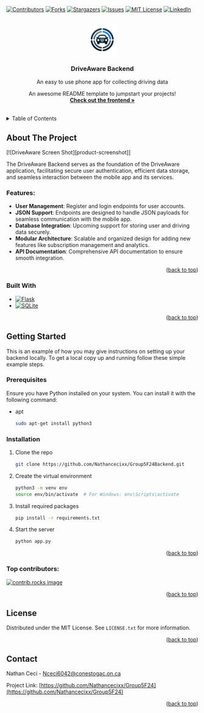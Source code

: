 <a id="readme-top"></a>



<!-- PROJECT SHIELDS -->
[![Contributors][contributors-shield]][contributors-url]
[![Forks][forks-shield]][forks-url]
[![Stargazers][stars-shield]][stars-url]
[![Issues][issues-shield]][issues-url]
[![MIT License][license-shield]][license-url]
[![LinkedIn][linkedin-shield]][linkedin-url]



<!-- PROJECT LOGO -->
<br />
<div align="center">
  <a href="https://github.com/Nathancecixx/Group5F24Backend">
    <img src="DriveAware_Logo.png" alt="Logo" width="80" height="80">
  </a>

  <h3 align="center">DriveAware Backend</h3>

  <p align="center">
    An easy to use phone app for collecting driving data
  </p>

<p align="center">
    An awesome README template to jumpstart your projects!
    <br />
    <a href="https://github.com/Nathancecixx/Group5F24"><strong>Check out the frontend »</strong></a>
    <br />
    <br />
  </p>
</div>



<!-- TABLE OF CONTENTS -->
<details>
  <summary>Table of Contents</summary>
  <ol>
    <li>
      <a href="#about-the-project">About The Project</a>
      <ul>
        <li><a href="#built-with">Built With</a></li>
      </ul>
    </li>
    <li>
      <a href="#getting-started">Getting Started</a>
      <ul>
        <li><a href="#prerequisites">Prerequisites</a></li>
        <li><a href="#installation">Installation</a></li>
      </ul>
    </li>
    <li><a href="#usage">Usage</a></li>
    <li><a href="#license">License</a></li>
    <li><a href="#contact">Contact</a></li>
  </ol>
</details>



<!-- ABOUT THE PROJECT -->
## About The Project

[![DriveAware Screen Shot][product-screenshot]]

The DriveAware Backend serves as the foundation of the DriveAware application, facilitating secure user authentication, efficient data storage, and seamless interaction between the mobile app and its services.

### Features:
- **User Management**: Register and login endpoints for user accounts.
- **JSON Support**: Endpoints are designed to handle JSON payloads for seamless communication with the mobile app.
- **Database Integration**: Upcoming support for storing user and driving data securely.
- **Modular Architecture**: Scalable and organized design for adding new features like subscription management and analytics.
- **API Documentation**: Comprehensive API documentation to ensure smooth integration.

<p align="right">(<a href="#readme-top">back to top</a>)</p>



### Built With

* [![Flask][Flask]][Flask-url]
* [![SQLite][SQLite]][SQLite-url]

<p align="right">(<a href="#readme-top">back to top</a>)</p>



<!-- GETTING STARTED -->
## Getting Started

This is an example of how you may give instructions on setting up your backend locally.
To get a local copy up and running follow these simple example steps.

### Prerequisites

Ensure you have Python installed on your system. You can install it with the following command:
* apt
  ```sh
  sudo apt-get install python3
  ```

### Installation

1. Clone the repo
   ```sh
   git clone https://github.com/Nathancecixx/Group5F24Backend.git
   ```
2. Create the virtual environment
   ```sh
   python3 -m venv env
   source env/bin/activate  # For Windows: env\Scripts\activate
   ```
3. Install required packages
   ```sh
   pip install -r requirements.txt
   ```
4. Start the server
   ```sh
   python app.py
   ```

<p align="right">(<a href="#readme-top">back to top</a>)</p>

### Top contributors:

<a href="https://github.com/Nathancecixx/Group5F24Backend/graphs/contributors">
  <img src="https://contrib.rocks/image?repo=Nathancecixx/Group5F24Backend" alt="contrib.rocks image" />
</a>

<p align="right">(<a href="#readme-top">back to top</a>)</p>



<!-- LICENSE -->
## License

Distributed under the MIT License. See `LICENSE.txt` for more information.

<p align="right">(<a href="#readme-top">back to top</a>)</p>



<!-- CONTACT -->
## Contact

Nathan Ceci - Nceci6042@conestogac.on.ca

Project Link: [https://github.com/Nathancecixx/Group5F24](https://github.com/Nathancecixx/Group5F24)

<p align="right">(<a href="#readme-top">back to top</a>)</p>


<!-- MARKDOWN LINKS & IMAGES -->
<!-- https://www.markdownguide.org/basic-syntax/#reference-style-links -->
[contributors-shield]: https://img.shields.io/github/contributors/Nathancecixx/Group5F24Backend.svg?style=for-the-badge
[contributors-url]: https://github.com/Nathancecixx/Group5F24Backend/graphs/contributors
[forks-shield]: https://img.shields.io/github/forks/Nathancecixx/Group5F24Backend.svg?style=for-the-badge
[forks-url]: https://github.com/Nathancecixx/Group5F24Backend.svg/network/members
[stars-shield]: https://img.shields.io/github/stars/Nathancecixx/Group5F24Backend.svg?style=for-the-badge
[stars-url]: https://github.com/Nathancecixx/Group5F24Backend/stargazers
[issues-shield]: https://img.shields.io/github/issues/Nathancecixx/Group5F24Backend.svg?style=for-the-badge
[issues-url]: https://github.com/Nathancecixx/Group5F24Backend/issues
[license-shield]: https://img.shields.io/github/license/Nathancecixx/Group5F24Backend.svg?style=for-the-badge
[license-url]: https://github.com/Nathancecixx/Group5F24Backend/blob/master/LICENSE.txt
[linkedin-shield]: https://img.shields.io/badge/-LinkedIn-black.svg?style=for-the-badge&logo=linkedin&colorB=555
[linkedin-url]: https://linkedin.com/in/nathanceci

[React Native]: https://img.shields.io/badge/React%20Native-20232A?style=for-the-badge&logo=react&logoColor=61DAFB
[React Native-url]: https://reactnative.dev/

[Flask]: https://img.shields.io/badge/Flask-000000?style=for-the-badge&logo=flask&logoColor=white
[Flask-url]: https://flask.palletsprojects.com/en/stable/

[SQLite]: https://img.shields.io/badge/SQLite-003B57?style=for-the-badge&logo=sqlite&logoColor=white
[SQLite-url]: https://www.sqlite.org/index.html

